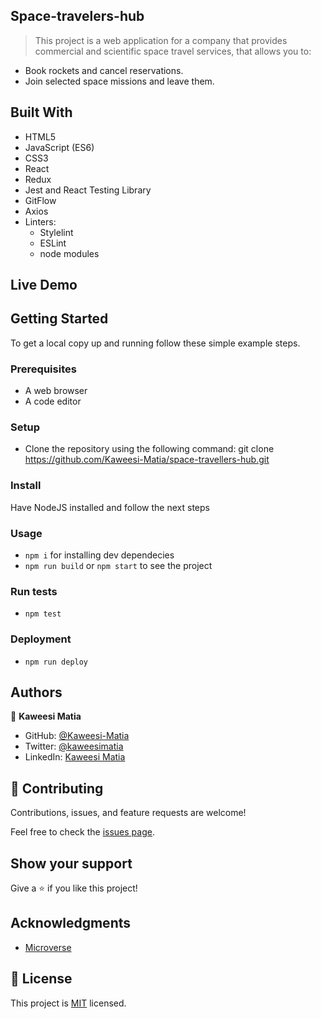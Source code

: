 ## Space-travelers-hub

> This project is a web application for a company that provides commercial and scientific space travel services, that allows you to:

- Book rockets and cancel reservations.
- Join selected space missions and leave them.

## Built With

- HTML5
- JavaScript (ES6)
- CSS3
- React
- Redux
- Jest and React Testing Library
- GitFlow
- Axios
- Linters:
  - Stylelint
  - ESLint
  - node modules

## Live Demo



## Getting Started

To get a local copy up and running follow these simple example steps.

### Prerequisites

- A web browser
- A code editor

### Setup

- Clone the repository using the following command: git clone https://github.com/Kaweesi-Matia/space-travellers-hub.git

### Install

Have NodeJS installed and follow the next steps

### Usage

- `npm i` for installing dev dependecies
- `npm run build` or `npm start` to see the project

### Run tests

- `npm test`

### Deployment

- `npm run deploy`

## Authors



👤 **Kaweesi Matia**

- GitHub: [@Kaweesi-Matia](https://github.com/Kaweesi-Matia)
- Twitter: [@kaweesimatia](https://twitter.com/kaweesimatia)
- LinkedIn: [Kaweesi Matia](https://www.linkedin.com/in/kaweesi-matia/)

## 🤝 Contributing

Contributions, issues, and feature requests are welcome!

Feel free to check the [issues page](../../issues/).

## Show your support

Give a ⭐️ if you like this project!

## Acknowledgments

- [Microverse](https://microverse.org)

## 📝 License

This project is [MIT](https://github.com/Kaweesi-Matia/space-travellers-hub/blob/development/LICENCE) licensed.